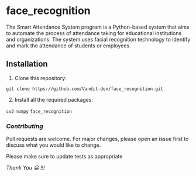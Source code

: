 # face_recognition
The Smart Attendance System program is a Python-based system that aims to automate the process of attendance taking for educational institutions and organizations. The system uses facial recognition technology to identify and mark the attendance of students or employees.

## Installation

1. Clone this repository:

``` git clone https://github.com/Vandit-dev/face_recognition.git ```

2. Install all the required packages:

`cv2`
`numpy` 
`face_recognition`

### ***Contributing***

Pull requests are welcome. For major changes, please open an issue first to discuss what you would like to change.

Please make sure to update tests as appropriate

*Thank You :grinning: !!!*

